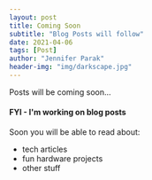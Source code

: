 ```yaml
---
layout: post
title: Coming Soon
subtitle: "Blog Posts will follow"
date: 2021-04-06
tags: [Post]
author: "Jennifer Parak"
header-img: "img/darkscape.jpg"
---
```


Posts will be coming soon...

#### FYI - I'm working on blog posts

Soon you will be able to read about:

* tech articles
* fun hardware projects
* other stuff